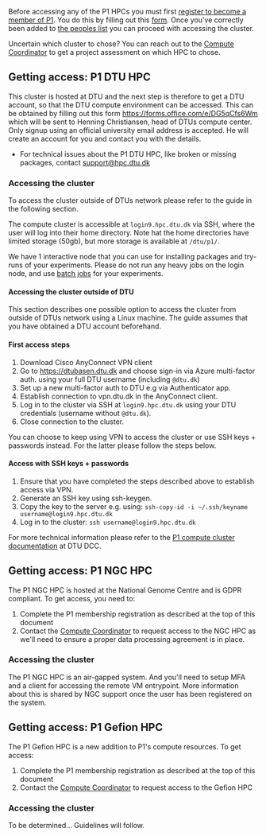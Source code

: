 Before accessing any of the P1 HPCs you must first [register to become a member of P1](https://www.aicentre.dk/affiliation). You do this by filling out this [form](https://da.surveymonkey.com/r/P1Affiliation). Once you've correctly been added to [the peoples list](https://www.aicentre.dk/people) you can proceed with accessing the cluster.

Uncertain which cluster to chose? You can reach out to the [Compute Coordinator](mailto:bstja@dtu.dk) to get a project assessment on which HPC to chose.

## Getting access: P1 DTU HPC

This cluster is hosted at DTU and the next step is therefore to get a DTU account, so that the DTU compute environment can be accessed. This can be obtained by filling out this form <https://forms.office.com/e/DG5qCfs6Wm> which will be sent to Henning Christiansen, head of DTUs compute center. Only signup using an official university email address is accepted. He will create an account for you and contact you with the details.

- For technical issues about the P1 DTU HPC, like broken or missing packages, contact <support@hpc.dtu.dk>

### Accessing the cluster

To access the cluster outside of DTUs network please refer to the guide in the following section.

The compute cluster is accessible at `login9.hpc.dtu.dk` via SSH, where the user will log into their home directory. Note hat the home directories have limited storage (50gb), but more storage is available at `/dtu/p1/`.

We have 1 interactive node that you can use for installing packages and try-runs of your experiments. Please do not run any heavy jobs on the login node, and use [batch jobs](https://www.hpc.dtu.dk/?page_id=1416) for your experiments.

#### Accessing the cluster outside of DTU

This section describes one possible option to access the cluster from outside of DTUs network using a Linux machine. The guide assumes that you have obtained a DTU account beforehand.

#### First access steps

1. Download Cisco AnyConnect VPN client
1. Go to https://dtubasen.dtu.dk and choose sign-in via Azure multi-factor auth. using your full DTU username
   (including `@dtu.dk`)
1. Set up a new multi-factor auth to DTU e.g via Authenticator app.
1. Establish connection to vpn.dtu.dk in the AnyConnect client.
1. Log in to the cluster via SSH at `login9.hpc.dtu.dk` using your DTU credentials (username without `@dtu.dk`).
1. Close connection to the cluster.

You can choose to keep using VPN to access the cluster or use SSH keys + passwords instead. For the latter please
follow the steps below.

#### Access with SSH keys + passwords

1. Ensure that you have completed the steps described above to establish access via VPN.
1. Generate an SSH key using ssh-keygen.
1. Copy the key to the server e.g. using: `ssh-copy-id -i ~/.ssh/keyname username@login9.hpc.dtu.dk`
1. Log in to the cluster: `ssh username@login9.hpc.dtu.dk`

For more technical information please refer to the
[P1 compute cluster documentation](https://www.hpc.dtu.dk/?page_id=5028) at DTU DCC.

## Getting access: P1 NGC HPC

The P1 NGC HPC is hosted at the National Genome Centre and is GDPR compliant. To get access, you need to:

1. Complete the P1 membership registration as described at the top of this document
1. Contact the [Compute Coordinator](mailto:bstja@dtu.dk) to request access to the NGC HPC as we'll need to ensure a proper data processing agreement is in place.

### Accessing the cluster

The P1 NGC HPC is an air-gapped system. And you'll need to setup MFA and a client for accessing the remote VM entrypoint. More information about this is shared by NGC support once the user has been registered on the system.

## Getting access: P1 Gefion HPC

The P1 Gefion HPC is a new addition to P1's compute resources. To get access:

1. Complete the P1 membership registration as described at the top of this document
1. Contact the [Compute Coordinator](mailto:bstja@dtu.dk) to request access to the Gefion HPC

### Accessing the cluster

To be determined... Guidelines will follow.
